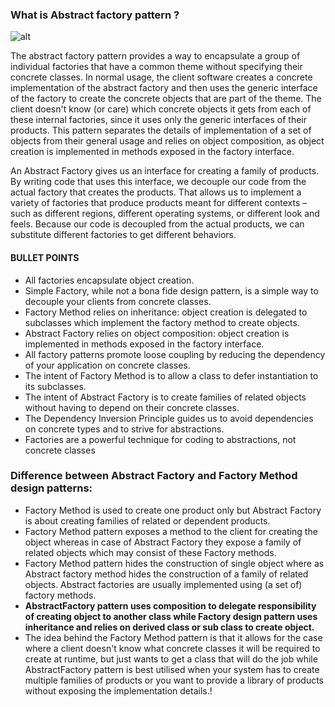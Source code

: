 ### What is Abstract factory pattern ?

![alt](https://upload.wikimedia.org/wikipedia/commons/thumb/a/a7/Abstract_factory.svg/517px-Abstract_factory.svg.png)

The abstract factory pattern provides a way to encapsulate a group of individual factories that have a common theme without specifying their concrete classes. In normal usage, the client software creates a concrete implementation of the abstract factory and then uses the generic interface of the factory to create the concrete objects that are part of the theme. The client doesn't know (or care) which concrete objects it gets from each of these internal factories, since it uses only the generic interfaces of their products. This pattern separates the details of implementation of a set of objects from their general usage and relies on object composition, as object creation is implemented in methods exposed in the factory interface.

An Abstract Factory gives us an interface for creating a family of products. By writing code that uses this interface, we decouple our code from the actual factory that creates the products. That allows us to implement a variety of factories that produce products meant for different contexts – such as different regions, different operating systems, or different look and feels.
Because our code is decoupled from the actual products, we can substitute different factories to get different behaviors.

#### BULLET POINTS
* All factories encapsulate object creation.
* Simple Factory, while not a bona fide design pattern, is a simple way to decouple your clients from concrete classes.
* Factory Method relies on inheritance: object creation is delegated to subclasses which implement the factory method to create objects.
* Abstract Factory relies on object composition: object creation is implemented in methods exposed in the factory interface.
* All factory patterns promote loose coupling by reducing the dependency of your application on concrete classes.
* The intent of Factory Method is to allow a class to defer instantiation to its subclasses.
* The intent of Abstract Factory is to create families of related objects without having to depend on their concrete classes.
* The Dependency Inversion Principle guides us to avoid dependencies on concrete types and to strive for abstractions.
* Factories are a powerful technique for coding to abstractions, not concrete classes

### Difference between Abstract Factory and Factory Method design patterns:
* Factory Method is used to create one product only but Abstract Factory is about creating families of related or dependent products.
* Factory Method pattern exposes a method to the client for creating the object whereas in case of Abstract Factory they expose a family of related objects which may consist of these Factory methods.
* Factory Method pattern hides the construction of single object where as Abstract factory method hides the construction of a family of related objects. Abstract factories are usually implemented using (a set of) factory methods.
* __AbstractFactory pattern uses composition to delegate responsibility of creating object to another class while Factory design pattern uses inheritance and relies on derived class or sub class to create object.__
* The idea behind the Factory Method pattern is that it allows for the case where a client doesn't know what concrete classes it will be required to create at runtime, but just wants to get a class that will do the job while AbstractFactory pattern is best utilised when your system has to create multiple families of products or you want to provide a library of products without exposing the implementation details.!
